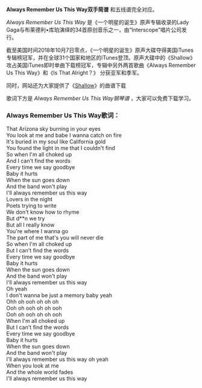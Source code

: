 

**Always Remember Us This Way双手简谱** 和五线谱完全对应。

_Always Remember Us This Way_ 是《一个明星的诞生》原声专辑收录的Lady
Gaga与布莱德利•库珀演绎的34首原创音乐之一，由“Interscope”唱片公司发行。

截至美国时间2018年10月7日零点，《一个明星的诞生》原声大碟夺得美国iTunes专辑榜冠军，并在全球31个国家和地区的iTunes登顶。原声大碟中的《Shallow》攻占美国iTunes即时单曲下载榜冠军，专辑中另外两首歌曲《Always
Remember Us This Way》和《Is That Alright？》 分获亚军和季军。

同时，网站还为大家提供了《[Shallow](Music-9967-Shallow-一个明星的诞生OST.html "Shallow")》的曲谱下载

歌词下方是 _Always Remember Us This Way钢琴谱_ ，大家可以免费下载学习。

### Always Remember Us This Way歌词：

That Arizona sky burning in your eyes  
You look at me and babe I wanna catch on fire  
It's buried in my soul like California gold  
You found the light in me that I couldn't find  
So when I'm all choked up  
And I can't find the words  
Every time we say goodbye  
Baby it hurts  
When the sun goes down  
And the band won't play  
I'll always remember us this way  
Lovers in the night  
Poets trying to write  
We don't know how to rhyme  
But d**n we try  
But all I really know  
You're where I wanna go  
The part of me that's you will never die  
So when I'm all choked up  
But I can't find the words  
Every time we say goodbye  
Baby it hurts  
When the sun goes down  
And the band won't play  
I'll always remember us this way  
Oh yeah  
I don't wanna be just a memory baby yeah  
Ohh oh ooh oh oh oh  
Ooh oh ooh oh oh ooh  
Ooh oh ooh oh oh ooh  
When I'm all choked up  
But I can't find the words  
Every time we say goodbye  
Baby it hurts  
When the sun goes down  
And the band won't play  
I'll always remember us this way oh yeah  
When you look at me  
And the whole world fades  
I'll always remember us this way

